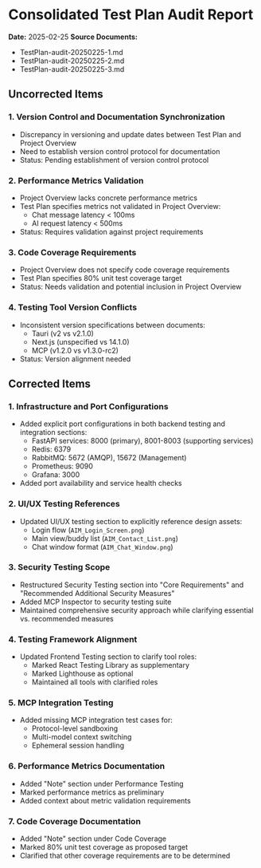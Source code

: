 # Consolidated Test Plan Audit Report
**Date:** 2025-02-25
**Source Documents:**
- TestPlan-audit-20250225-1.md
- TestPlan-audit-20250225-2.md
- TestPlan-audit-20250225-3.md

## Uncorrected Items

### 1. Version Control and Documentation Synchronization
- Discrepancy in versioning and update dates between Test Plan and Project Overview
- Need to establish version control protocol for documentation
- Status: Pending establishment of version control protocol

### 2. Performance Metrics Validation
- Project Overview lacks concrete performance metrics
- Test Plan specifies metrics not validated in Project Overview:
  - Chat message latency < 100ms
  - AI request latency < 500ms
- Status: Requires validation against project requirements

### 3. Code Coverage Requirements
- Project Overview does not specify code coverage requirements
- Test Plan specifies 80% unit test coverage target
- Status: Needs validation and potential inclusion in Project Overview

### 4. Testing Tool Version Conflicts
- Inconsistent version specifications between documents:
  - Tauri (v2 vs v2.1.0)
  - Next.js (unspecified vs 14.1.0)
  - MCP (v1.2.0 vs v1.3.0-rc2)
- Status: Version alignment needed

## Corrected Items

### 1. Infrastructure and Port Configurations
- Added explicit port configurations in both backend testing and integration sections:
  - FastAPI services: 8000 (primary), 8001-8003 (supporting services)
  - Redis: 6379
  - RabbitMQ: 5672 (AMQP), 15672 (Management)
  - Prometheus: 9090
  - Grafana: 3000
- Added port availability and service health checks

### 2. UI/UX Testing References
- Updated UI/UX testing section to explicitly reference design assets:
  - Login flow (`AIM_Login_Screen.png`)
  - Main view/buddy list (`AIM_Contact_List.png`)
  - Chat window format (`AIM_Chat_Window.png`)

### 3. Security Testing Scope
- Restructured Security Testing section into "Core Requirements" and "Recommended Additional Security Measures"
- Added MCP Inspector to security testing suite
- Maintained comprehensive security approach while clarifying essential vs. recommended measures

### 4. Testing Framework Alignment
- Updated Frontend Testing section to clarify tool roles:
  - Marked React Testing Library as supplementary
  - Marked Lighthouse as optional
  - Maintained all tools with clarified roles

### 5. MCP Integration Testing
- Added missing MCP integration test cases for:
  - Protocol-level sandboxing
  - Multi-model context switching
  - Ephemeral session handling

### 6. Performance Metrics Documentation
- Added "Note" section under Performance Testing
- Marked performance metrics as preliminary
- Added context about metric validation requirements

### 7. Code Coverage Documentation
- Added "Note" section under Code Coverage
- Marked 80% unit test coverage as proposed target
- Clarified that other coverage requirements are to be determined
